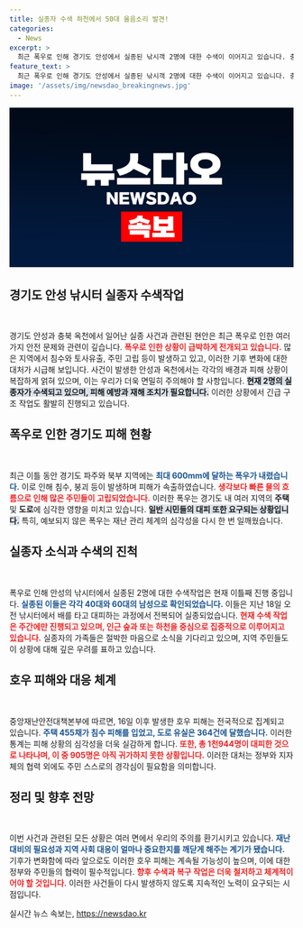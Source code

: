 ```yaml
---
title: 실종자 수색 하천에서 50대 울음소리 발견!
categories:
  - News
excerpt: >
  최근 폭우로 인해 경기도 안성에서 실종된 낚시객 2명에 대한 수색이 이어지고 있습니다. 충북 옥천에서도 실종된 남성이 발견되며, 호우로 인한 피해가 속출하고 있습니다. 긴급 대피와 복구 작업이 한창입니다!
feature_text: >
  최근 폭우로 인해 경기도 안성에서 실종된 낚시객 2명에 대한 수색이 이어지고 있습니다. 충북 옥천에서도 실종된 남성이 발견되며, 호우로 인한 피해가 속출하고 있습니다. 긴급 대피와 복구 작업이 한창입니다!
image: '/assets/img/newsdao_breakingnews.jpg'
---
```


<p><img src="/assets/img/newsdao_breakingnews.jpg" alt="firstkoreanews 속보" /></p>

<h2 data-ke-size="size26">경기도 안성 낚시터 실종자 수색작업</h2>

<p data-ke-size="size16">&nbsp;</p>

<p>경기도 안성과 충북 옥천에서 일어난 실종 사건과 관련된 현안은 최근 폭우로 인한 여러 가지 안전 문제와 관련이 깊습니다. <b><span style="color: #ee2323;">폭우로 인한 상황이 급박하게 전개되고 있습니다.</span></b> 많은 지역에서 침수와 토사유출, 주민 고립 등이 발생하고 있고, 이러한 기후 변화에 대한 대처가 시급해 보입니다. 사건이 발생한 안성과 옥천에서는 각각의 배경과 피해 상황이 복잡하게 얽혀 있으며, 이는 우리가 더욱 면밀히 주의해야 할 사항입니다. <b><span style="background-color: #21538527;">현재 2명의 실종자가 수색되고 있으며, 피해 예방과 재해 조치가 필요합니다.</span></b> 이러한 상황에서 긴급 구조 작업도 활발히 진행되고 있습니다. </p>

<h2 data-ke-size="size26">폭우로 인한 경기도 피해 현황</h2>

<p data-ke-size="size16">&nbsp;</p>

<p>최근 이틀 동안 경기도 파주와 북부 지역에는 <b><span style="color: #1a5490;">최대 600mm에 달하는 폭우가 내렸습니다.</span></b> 이로 인해 침수, 붕괴 등이 발생하며 피해가 속출하였습니다. <b><span style="color: #ee2323;">생각보다 빠른 물의 흐름으로 인해 많은 주민들이 고립되었습니다.</span></b> 이러한 폭우는 경기도 내 여러 지역의 <b>주택</b> 및 <b>도로</b>에 심각한 영향을 미치고 있습니다. <b><span style="background-color: #21538527;">일반 시민들의 대피 또한 요구되는 상황입니다.</span></b> 특히, 예보되지 않은 폭우는 재난 관리 체계의 심각성을 다시 한 번 일깨웠습니다.</p>

<h2 data-ke-size="size26">실종자 소식과 수색의 진척</h2>

<p data-ke-size="size16">&nbsp;</p>

<p>폭우로 인해 안성의 낚시터에서 실종된 2명에 대한 수색작업은 현재 이틀째 진행 중입니다. <b><span style="color: #1a5490;">실종된 이들은 각각 40대와 60대의 남성으로 확인되었습니다.</span></b> 이들은 지난 18일 오전 낚시터에서 배를 타고 대피하는 과정에서 전복되어 실종되었습니다. <b><span style="color: #ee2323;">현재 수색 작업은 주간에만 진행되고 있으며, 인근 숲과 또는 하천을 중심으로 집중적으로 이루어지고 있습니다.</span></b> 실종자의 가족들은 절박한 마음으로 소식을 기다리고 있으며, 지역 주민들도 이 상황에 대해 깊은 우려를 표하고 있습니다. </p>

<h2 data-ke-size="size26">호우 피해와 대응 체계</h2>

<p data-ke-size="size16">&nbsp;</p>

<p>중앙재난안전대책본부에 따르면, 16일 이후 발생한 호우 피해는 전국적으로 집계되고 있습니다. <b><span style="color: #1a5490;">주택 455채가 침수 피해를 입었고, 도로 유실은 364건에 달했습니다.</span></b> 이러한 통계는 피해 상황의 심각성을 더욱 실감하게 합니다. <b><span style="color: #ee2323;">또한, 총 1천944명이 대피한 것으로 나타나며, 이 중 905명은 아직 귀가하지 못한 상황입니다.</span></b> 이러한 대처는 정부와 지자체의 협력 외에도 주민 스스로의 경각심이 필요함을 의미합니다. </p>

<h2 data-ke-size="size26">정리 및 향후 전망</h2>

<p data-ke-size="size16">&nbsp;</p>

<p>이번 사건과 관련된 모든 상황은 여러 면에서 우리의 주의를 환기시키고 있습니다. <b><span style="color: #1a5490;">재난 대비의 필요성과 지역 사회 대응이 얼마나 중요한지를 깨닫게 해주는 계기가 됐습니다.</span></b> 기후가 변화함에 따라 앞으로도 이러한 호우 피해는 계속될 가능성이 높으며, 이에 대한 정부와 주민들의 협력이 필수적입니다. <b><span style="color: #ee2323;">향후 수색과 복구 작업은 더욱 철저하고 체계적이어야 할 것입니다.</span></b> 이러한 사건들이 다시 발생하지 않도록 지속적인 노력이 요구되는 시점입니다. </p>

<p data-ke-size="size16"></p>
실시간 뉴스 속보는, <a href="https://newsdao.kr" rel="dofollow">https://newsdao.kr</a>



